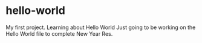 # hello-world
My first project. Learning about Hello World
Just going to be working on the Hello World file to complete New Year Res.
